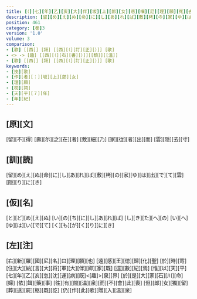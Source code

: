 ```yaml
---
title: [（][七][年][乙][亥][大][伴][坂][上][郎][女][悲][嘆][尼][理][願][死][去][作][歌][一][首][[并][短][歌]][）][反][歌]
description: [留][め][え][ぬ][命][に][し][あ][れ][ば][敷][栲][の][家][ゆ][は][出][で][て][雲][隠][り][に][き]
position: 461
category: [巻]3
version: '1.0'
volume: 3
comparison:
- [歌] [[西]] [謌] [[西][（][訂][正][）]] [歌]
- <> -> [趣] [[西][（][右][書][）]][[類]][[温]]
- [歌] [[西]] [謌] [[西][（][訂][正][）]] [歌]
keywords:
- [挽][歌]
- [作][者][：][坂][上][郎][女]
- [理][願]
- [枕][詞]
- [天][平][７][年]
- [年][紀]
---
```


## [原][文]

[留][不][得] [壽][尓][之][在][者] [敷][細][乃] [家][従][者][出][而] [雲][隠][去][寸]

## [訓][読]

[留][め][え][ぬ][命][に][し][あ][れ][ば][敷][栲][の][家][ゆ][は][出][で][て][雲][隠][り][に][き]

## [仮][名]

[と][ど][め][え][ぬ] [い][の][ち][に][し][あ][れ][ば] [し][き][た][へ][の] [い][へ][ゆ][は][い][で][て] [く][も][が][く][り][に][き]

## [左][注]

[右][新][羅][國][尼][名][曰][理][願][也] [遠][感][王][徳][歸][化][聖] [於][時][寄][住][大][納][言][大][将][軍][大][伴][卿][家][既] [逕][數][紀][焉] [惟][以][天][平][七][年][乙][亥][忽][沈][運][病][既]<[趣]>[泉][界] [於][是][大][家][石][川][命][婦] [依][餌][藥][事] [徃][有][間][温][泉][而][不][會][此][喪] [但][郎][女][獨][留][葬][送][屍][柩][既][訖] [仍][作][此][歌][贈][入][温][泉]
